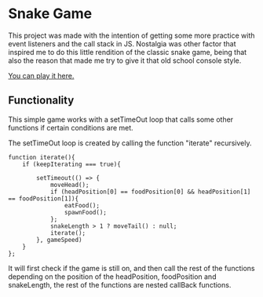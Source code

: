 
# Snake Game

This project was made with the intention of getting some more practice with event listeners and the call stack in JS. Nostalgia was other factor that inspired me to do this little rendition of the classic snake game, being that also the reason that made me try to give it that old school console style.

[You can play it here.](https://onenakedbass.github.io/snakeGame)


## Functionality

This simple game works with a setTimeOut loop that calls some other functions if certain conditions are met.

The setTimeOut loop is created by calling the function "iterate" recursively.

```
function iterate(){
    if (keepIterating === true){

        setTimeout(() => {
            moveHead();
            if (headPosition[0] == foodPosition[0] && headPosition[1] == foodPosition[1]){
                eatFood();
                spawnFood();
            };
            snakeLength > 1 ? moveTail() : null;
            iterate();
        }, gameSpeed)
    }
};
```

It will first check if the game is still on, and then call the rest of the functions depending on the position of the headPosition, foodPosition and snakeLength, the rest of the functions are nested callBack functions.
